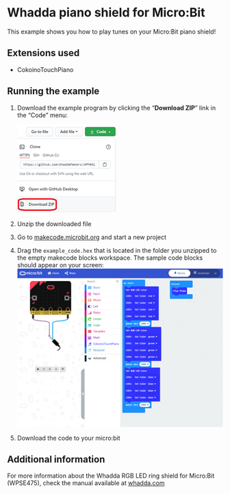 # Whadda piano shield for Micro:Bit

This example shows you how to play tunes on your Micro:Bit piano shield!


## Extensions used
* CokoinoTouchPiano

## Running the example

1. Download the example program by clicking the “**Download ZIP**” link in the “Code” menu:
   
   ![](./download.png)

2. Unzip the downloaded file
3. Go to [makecode.microbit.org](https://makecode.microbit.org/) and start a new project
4. Drag the ```example_code.hex``` that is located in the folder you unzipped to the empty makecode blocks workspace. The sample code blocks should appear on your screen:
  ![](./code_screenshot.png)
5. Download the code to your micro:bit

## Additional information
  For more information about the Whadda RGB LED ring shield for Micro:Bit (WPSE475), check the manual available at [whadda.com](https://whadda.com) 
